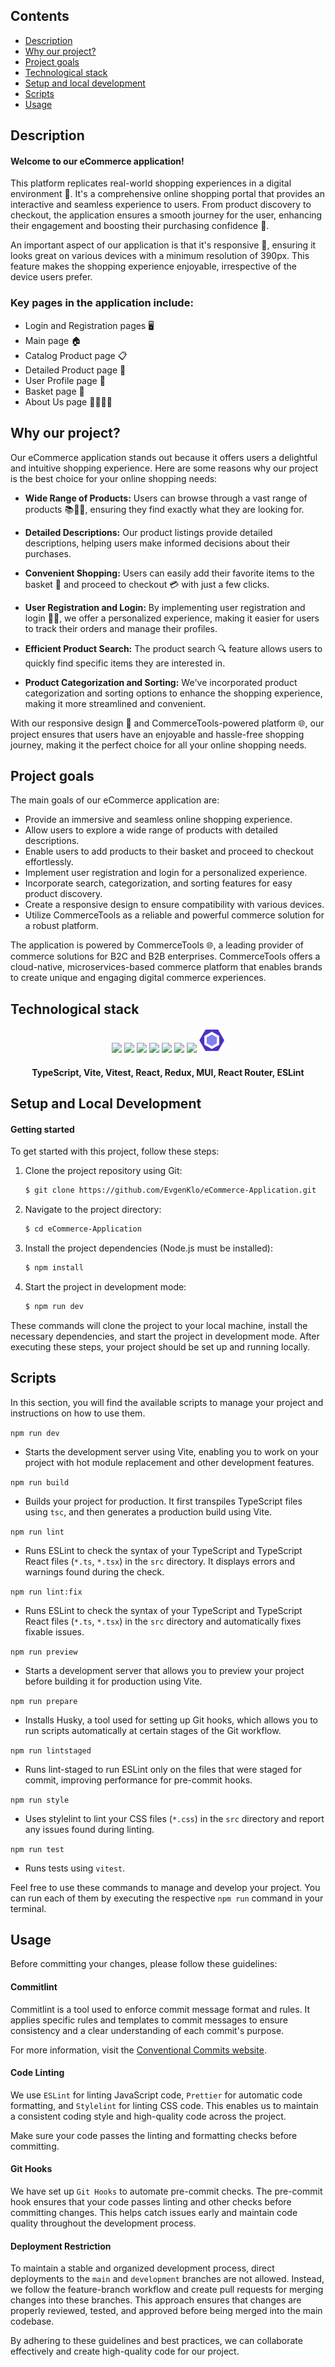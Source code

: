 ## Contents

- [Description](#description)
- [Why our project?](#why-our-project)
- [Project goals](#project-goals)
- [Technological stack](#technological-stack)
- [Setup and local development](#setup-and-local-development)
- [Scripts](#scripts)
- [Usage](#usage)

## Description <a name="description"></a>

#### Welcome to our eCommerce application!

This platform replicates real-world shopping experiences in a digital environment 🏪.
It's a comprehensive online shopping portal that provides an interactive and seamless experience to users.
From product discovery to checkout, the application ensures a smooth journey for the user, enhancing their engagement and boosting their purchasing confidence 🚀.

An important aspect of our application is that it's responsive 📲, ensuring it looks great on various devices with a minimum resolution of 390px.
This feature makes the shopping experience enjoyable, irrespective of the device users prefer.

### Key pages in the application include:

- Login and Registration pages 🖥️
- Main page 🏠
- Catalog Product page 📋
- Detailed Product page 🔎
- User Profile page 👤
- Basket page 🛒
- About Us page 🙋‍♂️🙋‍♀️

## Why our project? <a name="why-our-project"></a>

Our eCommerce application stands out because it offers users a delightful and intuitive shopping experience. Here are some reasons why our project is the best choice for your online shopping needs:

- **Wide Range of Products:** Users can browse through a vast range of products 📚👗👟, ensuring they find exactly what they are looking for.

- **Detailed Descriptions:** Our product listings provide detailed descriptions, helping users make informed decisions about their purchases.

- **Convenient Shopping:** Users can easily add their favorite items to the basket 🛒 and proceed to checkout 💳 with just a few clicks.

- **User Registration and Login:** By implementing user registration and login 📝🔐, we offer a personalized experience, making it easier for users to track their orders and manage their profiles.

- **Efficient Product Search:** The product search 🔍 feature allows users to quickly find specific items they are interested in.

- **Product Categorization and Sorting:** We've incorporated product categorization and sorting options to enhance the shopping experience, making it more streamlined and convenient.

With our responsive design 📲 and CommerceTools-powered platform 🌐, our project ensures that users have an enjoyable and hassle-free shopping journey, making it the perfect choice for all your online shopping needs.

## Project goals <a name="project-goals"></a>

The main goals of our eCommerce application are:

- Provide an immersive and seamless online shopping experience.
- Allow users to explore a wide range of products with detailed descriptions.
- Enable users to add products to their basket and proceed to checkout effortlessly.
- Implement user registration and login for a personalized experience.
- Incorporate search, categorization, and sorting features for easy product discovery.
- Create a responsive design to ensure compatibility with various devices.
- Utilize CommerceTools as a reliable and powerful commerce solution for a robust platform.

The application is powered by CommerceTools 🌐, a leading provider of commerce solutions for B2C and B2B enterprises.
CommerceTools offers a cloud-native, microservices-based commerce platform that enables brands to create unique and engaging digital commerce experiences.

## Technological stack <a name="technological-stack"></a>

<p align="center">
<img width="40" src="https://user-images.githubusercontent.com/1072928/224541607-4bebbd74-c9a0-4ffc-8b14-e117894a2be0.png">
<img width="40" src="https://user-images.githubusercontent.com/1072928/224541636-cf5a6322-e229-4bbb-b01a-c9b1a3ffd10c.png">
<img width="40" src="https://user-images.githubusercontent.com/11247099/145112184-a9ff6727-661c-439d-9ada-963124a281f7.png">
<img width="40" src="https://user-images.githubusercontent.com/1072928/224541674-efab49b1-5261-4562-8f57-21d778433a5d.svg">
<img width="40" src="https://avatars.githubusercontent.com/u/13142323?s=200&v=4">
<img width="40" src="https://avatars.githubusercontent.com/u/33663932?s=200&v=4">
<img width="40" src="https://www.svgrepo.com/show/354262/react-router.svg">
<img width="40" src="https://raw.githubusercontent.com/github/explore/80688e429a7d4ef2fca1e82350fe8e3517d3494d/topics/eslint/eslint.png?size=48">

</p>

<p align="center">
    <h4 align="center"> TypeScript, Vite, Vitest, React, Redux, MUI, React Router, ESLint </h1>
  </a>
</p>

## Setup and Local Development <a name="setup-and-local-development"></a>

#### Getting started

To get started with this project, follow these steps:

1. Clone the project repository using Git:

   ```bash
   $ git clone https://github.com/EvgenKlo/eCommerce-Application.git
   ```

2. Navigate to the project directory:
   ```bash
   $ cd eCommerce-Application
   ```
3. Install the project dependencies (Node.js must be installed):
   ```bash
   $ npm install
   ```
4. Start the project in development mode:
   ```bash
   $ npm run dev
   ```

These commands will clone the project to your local machine, install the necessary dependencies, and start the project in development mode.
After executing these steps, your project should be set up and running locally.

## Scripts <a name="scripts"></a>

In this section, you will find the available scripts to manage your project and instructions on how to use them.

`npm run dev`

- Starts the development server using Vite, enabling you to work on your project with hot module replacement and other development features.

`npm run build`

- Builds your project for production. It first transpiles TypeScript files using `tsc`, and then generates a production build using Vite.

`npm run lint`

- Runs ESLint to check the syntax of your TypeScript and TypeScript React files (`*.ts`, `*.tsx`) in the `src` directory. It displays errors and warnings found during the check.

`npm run lint:fix`

- Runs ESLint to check the syntax of your TypeScript and TypeScript React files (`*.ts`, `*.tsx`) in the `src` directory and automatically fixes fixable issues.

`npm run preview`

- Starts a development server that allows you to preview your project before building it for production using Vite.

`npm run prepare`

- Installs Husky, a tool used for setting up Git hooks, which allows you to run scripts automatically at certain stages of the Git workflow.

`npm run lintstaged`

- Runs lint-staged to run ESLint only on the files that were staged for commit, improving performance for pre-commit hooks.

`npm run style`

- Uses stylelint to lint your CSS files (`*.css`) in the `src` directory and report any issues found during linting.

`npm run test`

- Runs tests using `vitest`.

Feel free to use these commands to manage and develop your project.
You can run each of them by executing the respective `npm run` command in your terminal.

## Usage <a name="usage"></a>

Before committing your changes, please follow these guidelines:

#### Commitlint

Commitlint is a tool used to enforce commit message format and rules. It applies specific rules and templates to commit messages to ensure consistency and a clear understanding of each commit's purpose.

For more information, visit the [Conventional Commits website](https://www.conventionalcommits.org/en/v1.0.0).

#### Code Linting

We use `ESLint` for linting JavaScript code, `Prettier` for automatic code formatting, and `Stylelint` for linting CSS code. This enables us to maintain a consistent coding style and high-quality code across the project.

Make sure your code passes the linting and formatting checks before committing.

#### Git Hooks

We have set up `Git Hooks` to automate pre-commit checks. The pre-commit hook ensures that your code passes linting and other checks before committing changes. This helps catch issues early and maintain code quality throughout the development process.

#### Deployment Restriction

To maintain a stable and organized development process, direct deployments to the `main` and `development` branches are not allowed. Instead, we follow the feature-branch workflow and create pull requests for merging changes into these branches. This approach ensures that changes are properly reviewed, tested, and approved before being merged into the main codebase.

By adhering to these guidelines and best practices, we can collaborate effectively and create high-quality code for our project.
